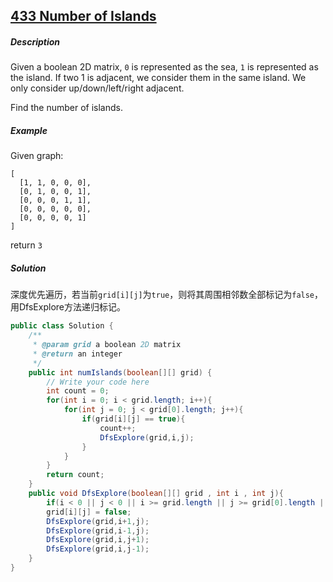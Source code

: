## [433 Number of Islands](http://www.lintcode.com/en/problem/number-of-islands/)

##### Description

Given a boolean 2D matrix, `0` is represented as the sea, `1` is represented as the island. If two 1 is adjacent, we consider them in the same island. We only consider up/down/left/right adjacent.

Find the number of islands.

##### Example

Given graph:

```
[
  [1, 1, 0, 0, 0],
  [0, 1, 0, 0, 1],
  [0, 0, 0, 1, 1],
  [0, 0, 0, 0, 0],
  [0, 0, 0, 0, 1]
]
```

return `3`

##### Solution

深度优先遍历，若当前`grid[i][j]`为`true`，则将其周围相邻数全部标记为`false`，用DfsExplore方法递归标记。

```java
public class Solution {
    /**
     * @param grid a boolean 2D matrix
     * @return an integer
     */
    public int numIslands(boolean[][] grid) {
        // Write your code here
        int count = 0;
        for(int i = 0; i < grid.length; i++){
            for(int j = 0; j < grid[0].length; j++){
                if(grid[i][j] == true){
                    count++;
                    DfsExplore(grid,i,j);
                }
            }
        }
        return count;
    }
    public void DfsExplore(boolean[][] grid , int i , int j){
        if(i < 0 || j < 0 || i >= grid.length || j >= grid[0].length || grid[i][j] == false) return;
        grid[i][j] = false;
        DfsExplore(grid,i+1,j);
        DfsExplore(grid,i-1,j);
        DfsExplore(grid,i,j+1);
        DfsExplore(grid,i,j-1);
    }
}
```

